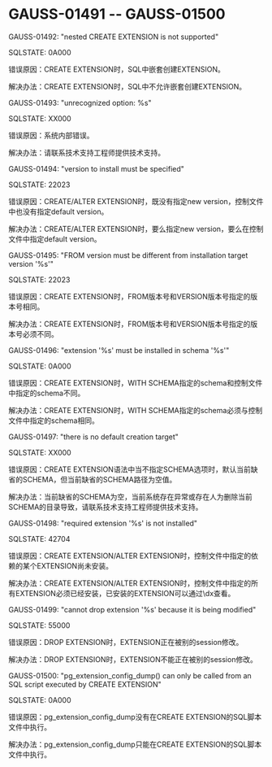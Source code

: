 # GAUSS-01491 -- GAUSS-01500<a name="ZH-CN_TOPIC_0302073173"></a>

GAUSS-01492: "nested CREATE EXTENSION is not supported"

SQLSTATE: 0A000

错误原因：CREATE EXTENSION时，SQL中嵌套创建EXTENSION。

解决办法：CREATE EXTENSION时，SQL中不允许嵌套创建EXTENSION。

GAUSS-01493: "unrecognized option: %s"

SQLSTATE: XX000

错误原因：系统内部错误。

解决办法：请联系技术支持工程师提供技术支持。

GAUSS-01494: "version to install must be specified"

SQLSTATE: 22023

错误原因：CREATE/ALTER EXTENSION时，既没有指定new version，控制文件中也没有指定default version。

解决办法：CREATE/ALTER EXTENSION时，要么指定new version，要么在控制文件中指定default version。

GAUSS-01495: "FROM version must be different from installation target version '%s'"

SQLSTATE: 22023

错误原因：CREATE EXTENSION时，FROM版本号和VERSION版本号指定的版本号相同。

解决办法：CREATE EXTENSION时，FROM版本号和VERSION版本号指定的版本号必须不同。

GAUSS-01496: "extension '%s' must be installed in schema '%s'"

SQLSTATE: 0A000

错误原因：CREATE EXTENSION时，WITH SCHEMA指定的schema和控制文件中指定的schema不同。

解决办法：CREATE EXTENSION时，WITH SCHEMA指定的schema必须与控制文件中指定的schema相同。

GAUSS-01497: "there is no default creation target"

SQLSTATE: XX000

错误原因：CREATE EXTENSION语法中当不指定SCHEMA选项时，默认当前缺省的SCHEMA，但当前缺省的SCHEMA路径为空值。

解决办法：当前缺省的SCHEMA为空，当前系统存在异常或存在人为删除当前SCHEMA的目录导致，请联系技术支持工程师提供技术支持。

GAUSS-01498: "required extension '%s' is not installed"

SQLSTATE: 42704

错误原因：CREATE EXTENSION/ALTER EXTENSION时，控制文件中指定的依赖的某个EXTENSION尚未安装。

解决办法：CREATE EXTENSION/ALTER EXTENSION时，控制文件中指定的所有EXTENSION必须已经安装，已安装的EXTENSION可以通过\\dx查看。

GAUSS-01499: "cannot drop extension '%s' because it is being modified"

SQLSTATE: 55000

错误原因：DROP EXTENSION时，EXTENSION正在被别的session修改。

解决办法：DROP EXTENSION时，EXTENSION不能正在被别的session修改。

GAUSS-01500: "pg\_extension\_config\_dump\(\) can only be called from an SQL script executed by CREATE EXTENSION"

SQLSTATE: 0A000

错误原因：pg\_extension\_config\_dump没有在CREATE EXTENSION的SQL脚本文件中执行。

解决办法：pg\_extension\_config\_dump只能在CREATE EXTENSION的SQL脚本文件中执行。

